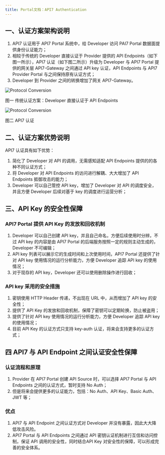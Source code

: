 ```yaml
---
title: Portal文档：API7 Authentication
---
```


## 一、认证方案架构说明

1. API7 认证用于 API7 Portal 系统中，给 Developer 访问 PAI7 Portal 数据面提供身份认证能力；
2. 相较于传统的 Developer 直接认证于 Provider 提供的 API Endpoints（如下图一所示），API7 认证（如下图二所示）升级为 Developer 与 API7 Portal 提供的网关层 API7-Gateway 之间通过 API key 认证，API Endpoints 与 API7 Provider Portal 与之间保持原有认证方式；
3. Developer 到 Provider 之间的转换增加了网关 API7-Gateway。

![Protocol Conversion](https://static.apiseven.com/uploads/2023/08/22/6Pjiyfip_%E4%BC%A0%E7%BB%9F%E8%AE%A4%E8%AF%81%20%281%29.jpg)

图一 传统认证方案：Developer 直接认证于 API Endpoints

![Protocol Conversion](https://static.apiseven.com/uploads/2023/08/22/d9Hy1vyM_api7%20%E8%AE%A4%E8%AF%81.jpg)
                                                
图二 API7 认证


## 二、认证方案优势说明

API7 认证具有如下优势：
1. 简化了 Developer 对 API 的调用，无需感知适配 API Endpoints 提供的的各种不同认证方式；
2. 将 Developer 对 API Endpoints 的访问进行解耦、大大增加了 API Endpoints 抵御攻击的能力；
3. Developer 可以自己管控 API key，增加了 Developer 对 API 的调度安全，并且方便 Developer 后续对基于 key 的调度进行运营分析；


## 三、API Key 的安全性保障

### API7 Portal 提供 API Key 的发放和回收机制
1. Developer 可以自己创建 API key，并且自己命名，方便后续使用时分辨，不过 API key 的内容是由 API7 Portal 的后端服务按照一定的规则主动生成的，Developer 不可编辑；
2. API key 列表可以展示它的生成时间和上次使用时间，API7 Portal 还提供了针对 API key 使用情况的运行分析能力，方便 Developer 追踪 API key 的使用情况；
3. 对于现存的 API key，Developer 还可以使用删除操作进行回收；

### API key 采用的安全措施
1. 密钥使用 HTTP Header 传递，不出现在 URL 中，从而增加了 API key 的安全性；
2. 提供了 API Key 的发放和回收机制，保障了密钥可以定期轮换，防止被盗用；
3. 提供了针对 API key 使用情况的运行分析能力，方便 Developer 追踪 API key 的使用情况；
4. 目前 API Key 的认证方式只支持 key-auth 认证，将来会支持更多的认证方式；

## 四 API7 与 API Endpoint 之间认证安全性保障

### 认证流程和原理

1. Provider 在 API7 Portal 创建 API Source 时，可以选择 API7 Portal 与 API Endpoints 之间的认证方式，暂时支持 No Auth；
2. 但是将来会提供更多的认证能力，包括：No Auth、API Key、Basic Auth、JWT 等；

### 优点

1. API7 与 API Endpoint 之间认证方式对 Developer 并没有暴露，因此大大降低攻击风险。 
2. API7 Portal 与 API Endpoints 之间通过 API 密钥认证机制进行互信和访问控制，保证 API 调用的安全性，同时结合API Key 对安全性的保障，可以形成完善的安全体系。
